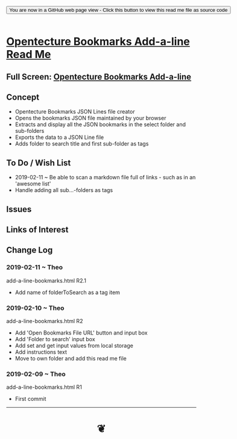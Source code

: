 
<span style=display:none; >[You are now in a GitHub source code view - click this link to view Read Me file as a web page]( https://opentecture.github.io/mindmapping/sandbox/#add-a-line-bookmarks/README.md "View file as a web page." ) </span>

<div><input type=button class = "btn btn-secondary btn-sm" onclick=window.location.href="https://github.com/opentecture/mindmapping/blob/master/add-a-line-bookmarks/README.md"
value="You are now in a GitHub web page view - Click this button to view this read me file as source code" ></div>

<br>

# [Opentecture Bookmarks Add-a-line Read Me]( #add-a-line-bookmarks/README.md )

<!--
<iframe src=https://opentecture.github.io/resources/sandbox/add-a-line-bookmarks/add-a-line-bookmarks.html width=100% height=500px >Iframes are not viewable in GitHub source code views</iframe>
_<small>Opentecture Bookmarks Add-a-line /small>_
-->

## Full Screen: [Opentecture Bookmarks Add-a-line ]( https://opentecture.github.io/mindmapping/sandbox/add-a-line-bookmarks/index.html )


## Concept

* Opentecture Bookmarks JSON Lines file creator
* Opens the bookmarks JSON file maintained by your browser
* Extracts and display all the JSON bookmarks in the select folder and sub-folders
* Exports the data to a JSON Line file
* Adds folder to search title and first sub-folder as tags



## To Do / Wish List

* 2019-02-11 ~ Be able to scan a markdown file full of links - such as in an 'awesome list'
* Handle adding all sub...-folders as tags

## Issues


<!--
## Things you can do u

Using the Script

* Click the three bars( 'hamburger menu icon' ) to slide the menu in and out
* Click the Octocat icon to view or edit the source code on GitHub
* Click on title to reload
* Press Control-U/Command-Option-U to view the source code
* Press Control-Shift-J/Command-Option-J to see if the JavaScript console reports any errors

Enhancing the Script

* Try adding a new menu module
* Translate into another language
-->


## Links of Interest



## Change Log


### 2019-02-11 ~ Theo

add-a-line-bookmarks.html R2.1
* Add name of folderToSearch as a tag item

### 2019-02-10 ~ Theo

add-a-line-bookmarks.html R2
* Add 'Open Bookmarks File URL' button and input box
* Add 'Folder to search' input box
* Add set and get input values from local storage
* Add instructions text
* Move to own folder and add this read me file

### 2019-02-09 ~ Theo

add-a-line-bookmarks.html R1
* First commit


***

# <center title="hello!" ><a href=javascript:window.scrollTo(0,0); style=text-decoration:none; > ❦ </a></center>

